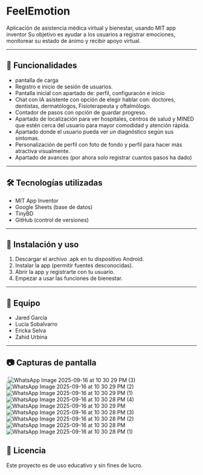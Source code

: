 # FeelEmotion
Aplicación de asistencia médica virtual y bienestar, usando MIT app inventor
Su objetivo es ayudar a los usuarios a registrar emociones, monitorear su estado de ánimo y recibir apoyo virtual.  

---

## 🚀 Funcionalidades
- pantalla de carga
- Registro e inicio de sesión de usuarios.  
- Pantalla inicial con apartado de: perfil, configuracón e inicio 
- Chat con IA asistente con opción de elegir hablar con: doctores, dentistas, dermatólogos, Fisioterapeuta y oftalmólogo.  
- Contador de pasos con opción de guardar progreso.
- Apartado de localización para ver hospitales, centros de salud y MINED que estén cerca del usuario para mayor comodidad y atención rápida.
- Apartado donde el usuario pueda ver un diagnóstico según sus sintomas.
- Personalización de perfil con foto de fondo y perfil para hacer más atractiva visualmente.
- Apartado de avances (por ahora solo registrar cuantos pasos ha dado)

---

## 🛠️ Tecnologías utilizadas
- MIT App Inventor  
- Google Sheets (base de datos)  
- TinyBD  
- GitHub (control de versiones)  

---

## 📲 Instalación y uso
1. Descargar el archivo .apk en tu dispositivo Android.  
2. Instalar la app (permitir fuentes desconocidas).  
3. Abrir la app y registrarte con tu usuario.  
4. Empezar a usar las funciones de bienestar.  

---

## 📌 Equipo
- Jared García
- Lucía Sobalvarro
- Ericka Selva
- Zahid Urbina

---

## 📷 Capturas de pantalla
.![WhatsApp Image 2025-09-16 at 10 30 29 PM (3)](https://github.com/user-attachments/assets/a791c3af-7275-4d51-9c55-1ba7b6f78525)
![WhatsApp Image 2025-09-16 at 10 30 29 PM (2)](https://github.com/user-attachments/assets/3169b8a2-8c68-4790-b9b4-6732b71e0de6)
![WhatsApp Image 2025-09-16 at 10 30 29 PM (1)](https://github.com/user-attachments/assets/a24c736d-8f69-4db0-bea1-dcedeaa19cb4)
![WhatsApp Image 2025-09-16 at 10 30 28 PM (4)](https://github.com/user-attachments/assets/c35fad63-7b24-4887-9a76-b07b46c3c149)
![WhatsApp Image 2025-09-16 at 10 30 29 PM](https://github.com/user-attachments/assets/59e20dd4-f62d-4f87-9e0b-2363e516843d)
![WhatsApp Image 2025-09-16 at 10 30 28 PM (3)](https://github.com/user-attachments/assets/f0087361-6ea9-48c3-925d-8c96f545e5ca)
![WhatsApp Image 2025-09-16 at 10 30 28 PM (2)](https://github.com/user-attachments/assets/501171d3-8055-4654-964d-e9024ac9ec16)
![WhatsApp Image 2025-09-16 at 10 30 28 PM](https://github.com/user-attachments/assets/319a0062-9c3b-4e5b-a852-4945883e57d1)
![WhatsApp Image 2025-09-16 at 10 30 28 PM (1)](https://github.com/user-attachments/assets/8f917fdd-f72d-4b4b-948c-28b17fe7037e)



## 📄 Licencia
Este proyecto es de uso educativo y sin fines de lucro.
